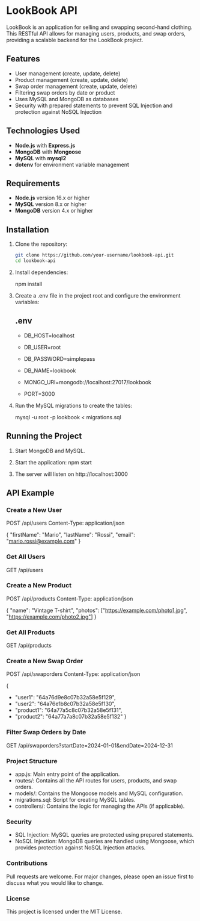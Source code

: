 # LookBook API

LookBook is an application for selling and swapping second-hand clothing. This RESTful API allows for managing users, products, and swap orders, providing a scalable backend for the LookBook project.

## Features

- User management (create, update, delete)
- Product management (create, update, delete)
- Swap order management (create, update, delete)
- Filtering swap orders by date or product
- Uses MySQL and MongoDB as databases
- Security with prepared statements to prevent SQL Injection and protection against NoSQL Injection

## Technologies Used

- **Node.js** with **Express.js**
- **MongoDB** with **Mongoose**
- **MySQL** with **mysql2**
- **dotenv** for environment variable management

## Requirements

- **Node.js** version 16.x or higher
- **MySQL** version 8.x or higher
- **MongoDB** version 4.x or higher

## Installation

1. Clone the repository:

   ```bash
   git clone https://github.com/your-username/lookbook-api.git
   cd lookbook-api

2. Install dependencies:

    npm install

3. Create a .env file in the project root and configure the environment variables:
    ## .env
    - DB_HOST=localhost
    - DB_USER=root
    - DB_PASSWORD=simplepass
    - DB_NAME=lookbook

    - MONGO_URI=mongodb://localhost:27017/lookbook
    - PORT=3000

4. Run the MySQL migrations to create the tables:

    mysql -u root -p lookbook < migrations.sql

## Running the Project

1. Start MongoDB and MySQL.

2. Start the application:
    npm start

3. The server will listen on http://localhost:3000

## API Example

### Create a New User

POST /api/users
Content-Type: application/json

{
  "firstName": "Mario",
  "lastName": "Rossi",
  "email": "mario.rossi@example.com"
}

### Get All Users

GET /api/users

### Create a New Product

POST /api/products
Content-Type: application/json

{
  "name": "Vintage T-shirt",
  "photos": ["https://example.com/photo1.jpg", "https://example.com/photo2.jpg"]
}

### Get All Products

GET /api/products

### Create a New Swap Order

POST /api/swaporders
Content-Type: application/json

{
  - "user1": "64a76d9e8c07b32a58e5f129",
  - "user2": "64a76e1b8c07b32a58e5f130",
  - "product1": "64a77a5c8c07b32a58e5f131",
  - "product2": "64a77a7a8c07b32a58e5f132"
}

### Filter Swap Orders by Date

GET /api/swaporders?startDate=2024-01-01&endDate=2024-12-31

### Project Structure
- app.js: Main entry point of the application.
- routes/: Contains all the API routes for users, products, and swap orders.
- models/: Contains the Mongoose models and MySQL configuration.
- migrations.sql: Script for creating MySQL tables.
- controllers/: Contains the logic for managing the APIs (if applicable).

### Security
- SQL Injection: MySQL queries are protected using prepared statements.
- NoSQL Injection: MongoDB queries are handled using Mongoose, which provides protection against NoSQL Injection attacks.

### Contributions

Pull requests are welcome. For major changes, please open an issue first to discuss what you would like to change.

### License
This project is licensed under the MIT License.

